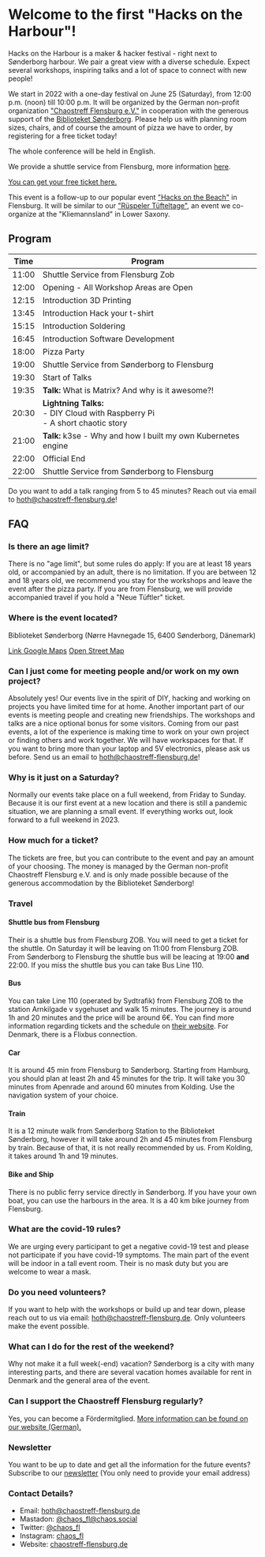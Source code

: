 # Welcome to the first "Hacks on the Harbour"!

Hacks on the Harbour is a maker & hacker festival - right next to Sønderborg harbour. We pair a great view with a diverse schedule. Expect several workshops, inspiring talks and a lot of space to connect with new people!

We start in 2022 with a one-day festival on June 25 (Saturday), from 12:00 p.m. (noon) till 10:00 p.m. It will be organized by the German non-profit organization ["Chaostreff Flensburg e.V."](https://chaostreff-flensburg.de/) in cooperation with the generous support of the [Biblioteket Sønderborg](https://biblioteket.sonderborg.dk/). 
Please help us with planning room sizes, chairs, and of course the amount of pizza we have to order, by registering for a free ticket today!

The whole conference will be held in English. 

We provide a shuttle service from Flensburg, more information [here](#shuttle-from-flensburg).

[You can get your free ticket here.](https://tickets.chaostreff-flensburg.de/ctfl/hoth2022/)

This event is a follow-up to our popular event ["Hacks on the Beach"](https://chaostreff-flensburg.de/2021/hacks-on-the-beach-2022/) in Flensburg. It will be similar to our ["Rüspeler Tüfteltage"](https://www.ruetueta.de/), an event we co-organize at the "Kliemannsland" in Lower Saxony. 

## Program

| Time  | Program                               |
| ----- | ------------------------------------- |
| 11:00 | Shuttle Service from Flensburg Zob       |
| 12:00 | Opening - All Workshop Areas are Open |
| 12:15 | Introduction 3D Printing              |
| 13:45 | Introduction Hack your t-shirt        |
| 15:15 | Introduction Soldering                |
| 16:45 | Introduction Software Development     |
| 18:00 | Pizza Party                           |
| 19:00 | Shuttle Service from Sønderborg to Flensburg     |
| 19:30 | Start of Talks                    |
| 19:35 | **Talk:** What is Matrix? And why is it awesome?!                  |
| 20:30 | **Lightning Talks:** <br/> - DIY Cloud with Raspberry Pi <br/> - A short chaotic story |
| 21:00 | **Talk:** k3se - Why and how I built my own Kubernetes engine |
| 22:00 | Official End                          |
| 22:00 | Shuttle Service from Sønderborg to Flensburg     |

Do you want to add a talk ranging from 5 to 45 minutes? Reach out via email to hoth@chaostreff-flensburg.de!

## FAQ

### Is there an age limit?

There is no "age limit", but some rules do apply: If you are at least 18 years old, or accompanied by an adult, there is no limitation.
If you are between 12 and 18 years old, we recommend you stay for the workshops and leave the event after the pizza party. If you are from Flensburg, we will provide accompanied travel if you hold a "Neue Tüftler" ticket.

### Where is the event located?
Biblioteket Sønderborg (Nørre Havnegade 15, 6400 Sønderborg, Dänemark) 

[Link Google Maps](https://www.google.com/maps/place/N%C3%B8rre+Havnegade+15,+6400+S%C3%B8nderborg,+D%C3%A4nemark/@54.9133221,9.7838224,17.85z/data=!4m5!3m4!1s0x47b339db9015343d:0xc01e3eb448417c18!8m2!3d54.9129337!4d9.7841914?hl=de)
[Open Street Map](https://www.openstreetmap.org/node/313714920)

### Can I just come for meeting people and/or work on my own project?
Absolutely yes! Our events live in the spirit of DIY, hacking and working on projects you have limited time for at home. Another important part of our events is meeting people and creating new friendships. The workshops and talks are a nice optional bonus for some visitors. Coming from our past events, a lot of the experience is making time to work on your own project or finding others and work together. We will have workspaces for that. If you want to bring more than your laptop and 5V electronics, please ask us before. Send us an email to hoth@chaostreff-flensburg.de!

### Why is it just on a Saturday?
Normally our events take place on a full weekend, from Friday to Sunday. Because it is our first event at a new location and there is still a pandemic situation, we are planning a small event. If everything works out, look forward to a full weekend in 2023.

### How much for a ticket?
The tickets are free, but you can contribute to the event and pay an amount of your choosing. The money is managed by the German non-profit Chaostreff Flensburg e.V. and is only made possible because of the generous accommodation by the Biblioteket Sønderborg!

### Travel

#### Shuttle bus from Flensburg
Their is a shuttle bus from Flensburg ZOB. You will need to get a ticket for the shuttle. On Saturday it will be leaving on 11:00 from Flensburg ZOB. From Sønderborg to Flensburg the shuttle bus will be leacing at 19:00 **and** 22:00. If you miss the shuttle bus you can take Bus Line 110.

#### Bus
You can take Line 110 (operated by Sydtrafik) from Flensburg ZOB to the station Arnkilgade v sygehuset and walk 15 minutes. The journey is around 1h and 20 minutes and the price will be around 6€. You can find more information regarding tickets and the schedule on [their website](https://www.sydtrafik.dk/). For Denmark, there is a Flixbus connection.

#### Car
It is around 45 min from Flensburg to Sønderborg. Starting from Hamburg, you should plan at least 2h and 45 minutes for the trip. It will take you 30 minutes from Apenrade and around 60 minutes from Kolding. Use the navigation system of your choice.

#### Train
It is a 12 minute walk from Sønderborg Station to the Biblioteket Sønderborg, however it will take around 2h and 45 minutes from Flensburg by train. Because of that, it is not really recommended by us. From Kolding, it takes around 1h and 19 minutes.

#### Bike and Ship
There is no public ferry service directly in Sønderborg. If you have your own boat, you can use the harbours in the area. It is a 40 km bike journey from Flensburg.

### What are the covid-19 rules?
We are urging every participant to get a negative covid-19 test and please not participate if you have covid-19 symptoms. The main part of the event will be indoor in a tall event room. Their is no mask duty but you are welcome to wear a mask.

### Do you need volunteers?
If you want to help with the workshops or build up and tear down, please reach out to us via email: hoth@chaostreff-flensburg.de. Only volunteers make the event possible.

### What can I do for the rest of the weekend?
Why not make it a full week(-end) vacation? Sønderborg is a city with many interesting parts, and there are several vacation homes available for rent in Denmark and the general area of the event.


### Can I support the Chaostreff Flensburg regularly?
Yes, you can become a Fördermitglied. [More information can be found on our website (German).](https://chaostreff-flensburg.de/mitmachen/wir/)


### Newsletter
You want to be up to date and get all the information for the future events? Subscribe to our [newsletter](https://mailtrain.chaostreff-flensburg.de/subscription/SyqP1Sy5c) (You only need to provide your email address)


### Contact Details?

* Email: hoth@chaostreff-flensburg.de
* Mastadon: [@chaos_fl@chaos.social](https://chaos.social/web/accounts/162706)
* Twitter: [@chaos_fl](https://twitter.com/chaos_fl)
* Instagram: [chaos_fl](https://www.instagram.com/chaos_fl/)
* Website: [chaostreff-flensburg.de](https://chaostreff-flensburg.de/)
